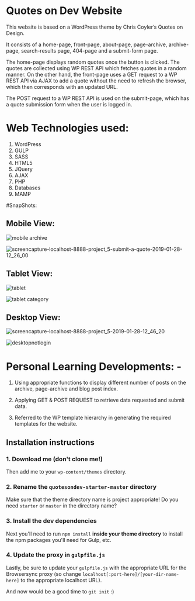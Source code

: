 
# Quotes on Dev Website

This website is based on a WordPress theme by Chris Coyler’s Quotes on Design.  

It consists of a home-page, front-page, about-page, page-archive, archive-page, search-results page, 404-page and a submit-form page.  

The home-page displays random quotes once the button is clicked. The quotes are collected using WP REST API which fetches quotes in a random manner.  On the other hand, the front-page uses a GET request to a WP REST API via AJAX to add a quote without the need to refresh the browser, which then corresponds with an updated URL. 

The POST request to a WP REST API is used on the submit-page, which has a quote submission form when the user is logged in.


# Web Technologies used: 

1.	WordPress
2.	GULP 
3.	SASS
4.	HTML5 
5.	JQuery
6.	AJAX
7.	PHP
8.	Databases
9.	MAMP

#SnapShots: 

## Mobile View: 

![mobile archive](https://user-images.githubusercontent.com/43800526/51865853-60a46400-22fc-11e9-8498-790abadd9145.png)


![screencapture-localhost-8888-project_5-submit-a-quote-2019-01-28-12_26_00](https://user-images.githubusercontent.com/43800526/51866460-de1ca400-22fd-11e9-87c7-ef4f6d95bfed.png)




## Tablet View: 
![tablet](https://user-images.githubusercontent.com/43800526/51866056-c42e9180-22fc-11e9-855f-b3a66cf13fb5.png)

![tablet category](https://user-images.githubusercontent.com/43800526/51866079-d4467100-22fc-11e9-9d45-23ec57840b60.png)

## Desktop View: 

![screencapture-localhost-8888-project_5-2019-01-28-12_46_20](https://user-images.githubusercontent.com/43800526/51865723-02778100-22fc-11e9-9114-3b28c03a2acb.png)

![desktopnotlogin](https://user-images.githubusercontent.com/43800526/51865726-04414480-22fc-11e9-8433-00c892353bfb.png)




# Personal Learning Developments: - 

1.	Using appropriate functions to display different number of posts on the archive, page-archive and blog post index. 

2.	Applying GET & POST REQUEST to retrieve data requested and submit data. 

3.	Referred to the WP template hierarchy in generating the required templates for the website.




## Installation instructions

### 1. Download me (don't clone me!)

Then add me to your `wp-content/themes` directory.

### 2. Rename the `quotesondev-starter-master` directory

Make sure that the theme directory name is project appropriate! Do you need `starter` or `master` in the directory name?

### 3. Install the dev dependencies

Next you'll need to run `npm install` **inside your theme directory** to install the npm packages you'll need for Gulp, etc.

### 4. Update the proxy in `gulpfile.js`

Lastly, be sure to update your `gulpfile.js` with the appropriate URL for the Browsersync proxy (so change `localhost[:port-here]/[your-dir-name-here]` to the appropriate localhost URL).

And now would be a good time to `git init` :)
